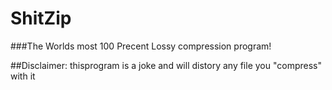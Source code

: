 # ShitZip
###The Worlds most 100 Precent Lossy compression program!

        
##Disclaimer: thisprogram is a joke and will distory any file you "compress" with it 
